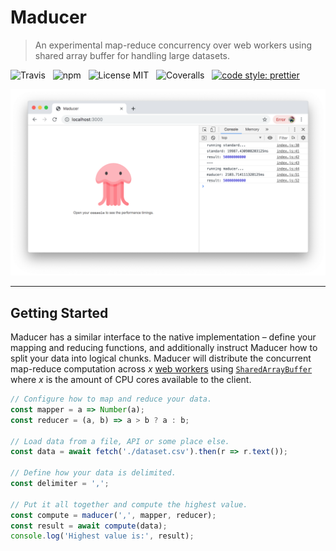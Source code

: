 # Maducer

> An experimental map-reduce concurrency over web workers using shared array buffer for handling large datasets.

![Travis](http://img.shields.io/travis/Wildhoney/Maducer.svg?style=for-the-badge)
&nbsp;
![npm](http://img.shields.io/npm/v/maducer.svg?style=for-the-badge)
&nbsp;
![License MIT](http://img.shields.io/badge/license-mit-lightgrey.svg?style=for-the-badge)
&nbsp;
![Coveralls](https://img.shields.io/coveralls/Wildhoney/Maducer.svg?style=for-the-badge)
&nbsp;
[![code style: prettier](https://img.shields.io/badge/code_style-prettier-ff69b4.svg?style=for-the-badge)](https://github.com/prettier/prettier)

![Screenshot](media/screenshot.png)

---

## Getting Started

Maducer has a similar interface to the native implementation &ndash; define your mapping and reducing functions, and additionally instruct Maducer how to split your data into logical chunks. Maducer will distribute the concurrent map-reduce computation across *x* [web workers](https://developer.mozilla.org/en-US/docs/Web/API/Web_Workers_API/Using_web_workers) using [`SharedArrayBuffer`](https://developer.mozilla.org/en-US/docs/Web/JavaScript/Reference/Global_Objects/SharedArrayBuffer) where *x* is the amount of CPU cores available to the client.

```javascript
// Configure how to map and reduce your data.
const mapper = a => Number(a);
const reducer = (a, b) => a > b ? a : b;

// Load data from a file, API or some place else.
const data = await fetch('./dataset.csv').then(r => r.text());

// Define how your data is delimited.
const delimiter = ',';

// Put it all together and compute the highest value.
const compute = maducer(',', mapper, reducer);
const result = await compute(data);
console.log('Highest value is:', result);
```
